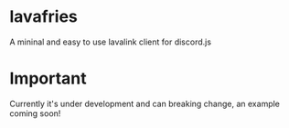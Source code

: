 # lavafries
A mininal and easy to use lavalink client for discord.js

# Important
Currently it's under development and can breaking change, an example coming soon!

